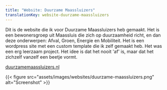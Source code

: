 ```yaml
---
title: "Website: Duurzame Maassluizers"
translationKey: website-duurzame-maassluizers
---
```


Dit is de website die ik voor Duurzame Maassluizers heb gemaakt. Het is een bewonersgroep uit Maassluis die zich op duurzaamheid richt, en dan deze onderwerpen: Afval, Groen, Energie en Mobiliteit. Het is een wordpress site met een custom template die ik zelf gemaakt heb. Het was een erg leerzaam project. Het idee is dat het nooit 'af' is, maar dat het zichzelf vanzelf een beetje vormt.

[duurzamemaassluizers.nl](https://www.duurzamemaassluizers.nl/)

{{< figure src="assets/images/websites/duurzame-maassluizers.png" alt="Screenshot" >}}
